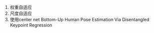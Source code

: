 1. 权重自适应
2. 尺度自适应
3. 使用center net Bottom-Up Human Pose Estimation Via Disentangled Keypoint Regression